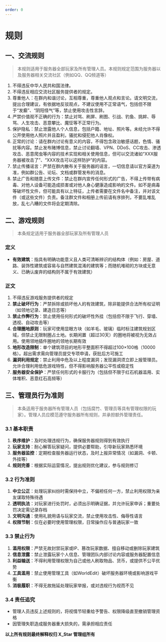 ```yaml
---
order: 0
---
```


# 规则

## 一、交流规则
> 本规则适用于服务器全部玩家及所有管理人员。本规则规定范围为服务器以及服务器相关交流社区（例如QQ、QQ频道等）  

1. 不得违反中华人民共和国法律。
2. 不得违反相应交流社区服务提供者的规定。
3. 尊重他人：在群内和谐讨论，互相尊重，尊重他人观点和言论。请文明交流， 提出合理建议，有依据地反驳观点，不建议使用不正常语气，包括但不限于“发癫”、“阴阳怪气”等，禁止使用攻击性言辞。
4. 严禁价值观不正确的行为：禁止对骂、刷屏、刷图、引战、钓鱼、挑衅、辱骂、人生攻击、恶意攀比、魔怔等不正常行为。
5. 保护隐私：禁止泄露他人个人信息，包括户籍、地址、照片等。未经允许不得公开使用他人照片并且盈利，骚扰和侵犯他人肖像权。
6. 正常的讨论：请在群内讨论有意义的内容，不得包含政治敏感话题，色情、骚扰等内容。禁止发布赌博信息，禁止讨论翻墙、VPN、DDoS、CC攻击、渗透攻击、恶意爬虫等内容的技术实现和相关使用信息，但可以交流诸如“XXX服务器被攻击了”、“XXX攻击可以这样防护”的内容。
7. 禁止传播谣言：严禁在群内散布关于服务器的谣言，一切信息请以官方渠道为准，例如群公告、论坛、文档或群管发布的消息。
8. 禁止广告和随意上传文件：禁止在群内宣传任何形式的广告，不得上传带有病毒、对他人设备可能造成损害或对他人身心健康造成影响的文件。如不是病毒等破坏性文件，但可能具有以上特征，上传者需要在文件名中备注，并对该文件（或这些文件）负责。备注群文件和相册上传前请有序排列，不要乱堆乱放，乱七八糟的文件将会定期清除。

## 二、游戏规则
> 本条规定适用于服务器全部玩家及所有管理人员

### 定义
- **有效建筑**：指具有明确功能意义且人类可清晰辨识的结构体（例如：房屋、道路、装饰性建筑或容易与自然建筑混淆的建筑等；而随机堆砌的方块或无意义、已确认废弃的结构则不属于有效建筑）


### 正文
1. 不得违反游戏服务提供者的规定
2. **禁止破坏行为**：严禁拆除或损坏他人的有效建筑，除非能提供合法所有权证明（如领地记录、建造日志等）
3. **禁止作弊行为**：禁止使用任何形式的破坏性外挂（包括但不限于飞行、穿墙、透视、自动攻击等）
4. **合理圈地原则**：玩家可使用显眼方块（如羊毛、玻璃）临时标注建筑规划区域，但禁止无限制圈占土地。长期闲置（超过30天）的圈地将被视为无效占用。使用领地插件圈地的领地长期有效
5. **地形改造限制**：单个建筑项目的地形平整面积不得超过100×100格（10000格）。超出需求需向管理员提交专项申请，获批后方可施工
6. **漏洞利用规定**：禁止利用中危及以上程度漏洞；发现漏洞须立即上报管理员。允许合理利用低危游戏特性，但不得影响服务器公平性或稳定性
7. **服务器安全保护**：严禁任何形式的卡服行为（包括但不限于红石机器滥用、实体堆积、恶意红石高频等）

## 三、管理员行为准则
> 本条适用于服务器所有管理人员（包括腐竹、管理员等具有管理权限的玩家）。管理人员应模范遵守服务器所有规则，并承担额外管理责任。

### 3.1 基本职责
1. **秩序维护**：及时处理违规行为，确保服务器规则得到有效执行
2. **玩家支持**：耐心解答玩家疑问，提供必要帮助，引导新玩家熟悉环境
3. **服务器监控**：定期检查服务器运行状态，及时上报异常情况（如漏洞、卡顿、外挂等）
4. **规则完善**：根据实际运营情况，提出规则优化建议，参与规则修订

### 3.2 行为准则
1. **中立公正**：处理玩家纠纷时需保持中立，不偏袒任何一方，禁止利用权限为亲友谋取特殊待遇
2. **透明执法**：对玩家进行处罚时，必须出示明确证据，并允许玩家申诉；重要处罚决定需记录存档
3. **文明沟通**：使用礼貌用语与玩家交流，禁止使用攻击性、侮辱性语言
4. **权限节制**：仅在必要时使用管理权限，日常操作应与普通玩家一致

### 3.3 禁止行为
1. **滥用权限**：严禁无故封禁玩家或IP、篡改玩家数据、擅自移动或删除玩家建筑
2. **信息泄露**：禁止泄露玩家个人信息、管理团队内部讨论内容或服务器配置信息
3. **利益输送**：不得利用管理权限为自己或他人刷取物品、货币，或提供不公平优势
4. **工具滥用**：禁止使用管理工具（如WorldEdit）破坏服务器环境或影响游戏平衡
5. **消极履职**：不得无故拖延处理玩家举报，或对违规行为视而不见

### 3.4 责任追究
- 管理人员违反上述规则的，将视情节轻重给予警告、权限降级直至撤销管理资格
- 因管理失职造成服务器重大损失的，需承担相应责任

**以上所有规则最终解释权归 X_Star 管理组所有**

